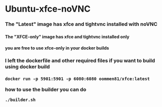 # Ubuntu-xfce-noVNC

<h3>The "Latest" image has  xfce and tightvnc installed with noVNC<h3/>

<h4/>The "XFCE-only" image has xfce and tightvnc installed only<h4>

<h4/>you are free to use xfce-only in your docker builds<h4>

  <h3>I left the dockerfile and other required files if you want to build using docker build<h3/>

<pre><code class="language-docker">docker run -p 5901:5901 -p 6080:6080 oommen81/xfce:latest
</code></pre>

how to use the builder you can do

<pre><code class="language-bash">./builder.sh
</code></pre>
